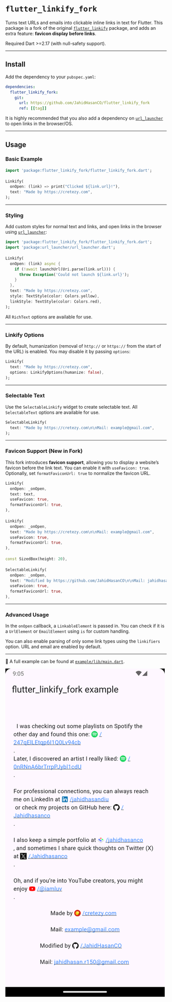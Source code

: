 # `flutter_linkify_fork`

Turns text URLs and emails into clickable inline links in text for Flutter.
This package is a fork of the original [`flutter_linkify`](https://pub.dev/packages/flutter_linkify) package, and adds an extra feature: **favicon display before links**.

Required Dart >=2.17 (with null-safety support).

---

## Install

Add the dependency to your `pubspec.yaml`:

```yaml
dependencies:
  flutter_linkify_fork:
    git:
      url: https://github.com/JahidHasanCO/flutter_linkify_fork
      ref: [[tag]]

```

It is highly recommended that you also add a dependency on [`url_launcher`](https://pub.dev/packages/url_launcher) to open links in the browser/OS.

---

## Usage

### Basic Example

```dart
import 'package:flutter_linkify_fork/flutter_linkify_fork.dart';

Linkify(
  onOpen: (link) => print("Clicked ${link.url}!"),
  text: "Made by https://cretezy.com",
);
```

---

### Styling

Add custom styles for normal text and links, and open links in the browser using [`url_launcher`](https://pub.dev/packages/url_launcher):

```dart
import 'package:flutter_linkify_fork/flutter_linkify_fork.dart';
import 'package:url_launcher/url_launcher.dart';

Linkify(
  onOpen: (link) async {
    if (!await launchUrl(Uri.parse(link.url))) {
      throw Exception('Could not launch ${link.url}');
    }
  },
  text: "Made by https://cretezy.com",
  style: TextStyle(color: Colors.yellow),
  linkStyle: TextStyle(color: Colors.red),
);
```

All `RichText` options are available for use.

---

### Linkify Options

By default, humanization (removal of `http://` or `https://` from the start of
the URL) is enabled. You may disable it by passing `options`:

```dart
Linkify(
  text: "Made by https://cretezy.com",
  options: LinkifyOptions(humanize: false),
);
```

---

### Selectable Text

Use the `SelectableLinkify` widget to create selectable text.
All `SelectableText` options are available for use.

```dart
SelectableLinkify(
  text: "Made by https://cretezy.com\n\nMail: example@gmail.com",
);
```

---

### Favicon Support (New in Fork)

This fork introduces **favicon support**, allowing you to display a website’s favicon before the link text.
You can enable it with `useFavicon: true`.
Optionally, set `formatFaviconUrl: true` to normalize the favicon URL.

```dart
Linkify(
  onOpen: _onOpen,
  text: text,
  useFavicon: true,
  formatFaviconUrl: true,
),

Linkify(
  onOpen: _onOpen,
  text: "Made by https://cretezy.com\n\nMail: example@gmail.com",
  useFavicon: true,
  formatFaviconUrl: true,
),

const SizedBox(height: 20),

SelectableLinkify(
  onOpen: _onOpen,
  text: "Modified by https://github.com/JahidHasanCO\n\nMail: jahidhasan.r150@gmail.com",
  useFavicon: true,
  formatFaviconUrl: true,
),
```

---

### Advanced Usage

In the `onOpen` callback, a `LinkableElement` is passed in.
You can check if it is a `UrlElement` or `EmailElement` using `is` for custom handling.

You can also enable parsing of only some link types using the `linkifiers` option.
URL and email are enabled by default.

---

📌 A full example can be found at [`example/lib/main.dart`](example/lib/main.dart).

![Example Screenshot](ART/screenshot.png)

